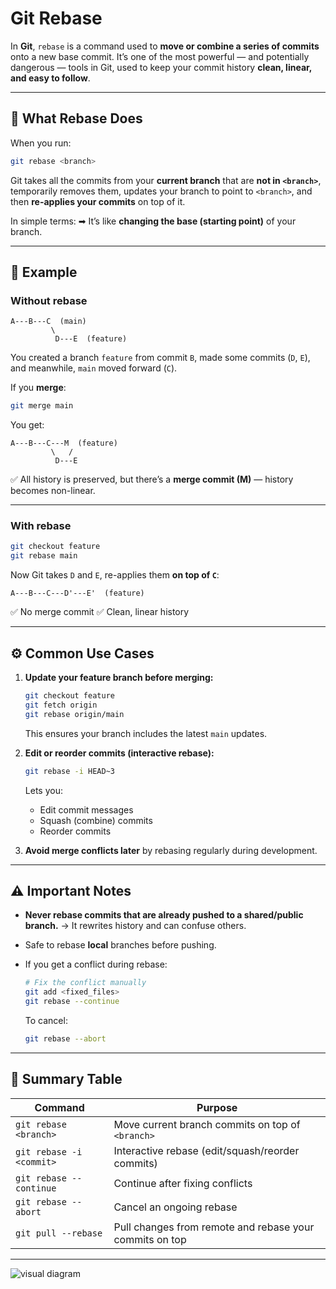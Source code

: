 # Git Rebase
In **Git**, `rebase` is a command used to **move or combine a series of commits** onto a new base commit.
It’s one of the most powerful — and potentially dangerous — tools in Git, used to keep your commit history **clean, linear, and easy to follow**.

---

## 🧩 What Rebase Does

When you run:

```bash
git rebase <branch>
```

Git takes all the commits from your **current branch** that are **not in `<branch>`**, temporarily removes them, updates your branch to point to `<branch>`, and then **re-applies your commits** on top of it.

In simple terms:
➡ It’s like **changing the base (starting point)** of your branch.

---

## 🧠 Example

### Without rebase

```
A---B---C  (main)
         \
          D---E  (feature)
```

You created a branch `feature` from commit `B`, made some commits (`D`, `E`), and meanwhile, `main` moved forward (`C`).

If you **merge**:

```bash
git merge main
```

You get:

```
A---B---C---M  (feature)
         \   /
          D---E
```

✅ All history is preserved, but there’s a **merge commit (M)** — history becomes non-linear.

---

### With rebase

```bash
git checkout feature
git rebase main
```

Now Git takes `D` and `E`, re-applies them **on top of `C`**:

```
A---B---C---D'---E'  (feature)
```

✅ No merge commit
✅ Clean, linear history

---

## ⚙️ Common Use Cases

1. **Update your feature branch before merging:**

   ```bash
   git checkout feature
   git fetch origin
   git rebase origin/main
   ```

   This ensures your branch includes the latest `main` updates.

2. **Edit or reorder commits (interactive rebase):**

   ```bash
   git rebase -i HEAD~3
   ```

   Lets you:

   * Edit commit messages
   * Squash (combine) commits
   * Reorder commits

3. **Avoid merge conflicts later** by rebasing regularly during development.

---

## ⚠️ Important Notes

* **Never rebase commits that are already pushed to a shared/public branch.**
  → It rewrites history and can confuse others.

* Safe to rebase **local** branches before pushing.

* If you get a conflict during rebase:

  ```bash
  # Fix the conflict manually
  git add <fixed_files>
  git rebase --continue
  ```

  To cancel:

  ```bash
  git rebase --abort
  ```

---

## 🧭 Summary Table

| Command                  | Purpose                                                 |
| ------------------------ | ------------------------------------------------------- |
| `git rebase <branch>`    | Move current branch commits on top of `<branch>`        |
| `git rebase -i <commit>` | Interactive rebase (edit/squash/reorder commits)        |
| `git rebase --continue`  | Continue after fixing conflicts                         |
| `git rebase --abort`     | Cancel an ongoing rebase                                |
| `git pull --rebase`      | Pull changes from remote and rebase your commits on top |

---
![visual diagram](images/git-rebase.png)
